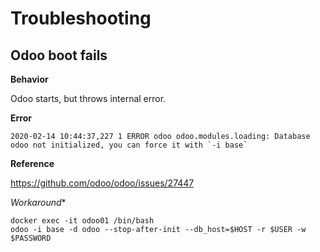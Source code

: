 # Troubleshooting

## Odoo boot fails

**Behavior**

Odoo starts, but throws internal error.

**Error**

```
2020-02-14 10:44:37,227 1 ERROR odoo odoo.modules.loading: Database odoo not initialized, you can force it with `-i base` 
```

**Reference**

https://github.com/odoo/odoo/issues/27447

*Workaround**

```
docker exec -it odoo01 /bin/bash
odoo -i base -d odoo --stop-after-init --db_host=$HOST -r $USER -w $PASSWORD
```
